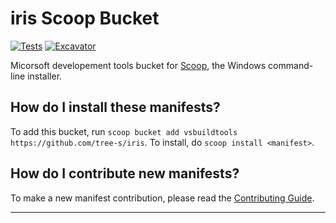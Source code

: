 # iris Scoop Bucket

[![Tests](https://github.com/tree-s/iris/actions/workflows/ci.yml/badge.svg)](https://github.com/tree-s/iris/actions/workflows/ci.yml) [![Excavator](https://github.com/tree-s/iris/actions/workflows/excavator.yml/badge.svg)](https://github.com/tree-s/iris/actions/workflows/excavator.yml)

Micorsoft developement tools bucket for [Scoop](https://scoop.sh), the Windows command-line installer.

How do I install these manifests?
---------------------------------

To add this bucket, run `scoop bucket add vsbuildtools https://github.com/tree-s/iris`. To install, do `scoop install <manifest>`.

How do I contribute new manifests?
----------------------------------

To make a new manifest contribution, please read the [Contributing Guide](https://github.com/ScoopInstaller/.github/blob/main/.github/CONTRIBUTING.md).

----
